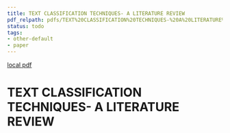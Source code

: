 ```yaml
---
title: TEXT CLASSIFICATION TECHNIQUES- A LITERATURE REVIEW
pdf_relpath: pdfs/TEXT%20CLASSIFICATION%20TECHNIQUES-%20A%20LITERATURE%20REVIEW.pdf
status: todo
tags:
- other-default
- paper
---
```


[local pdf](../../../pdfs/TEXT%20CLASSIFICATION%20TECHNIQUES-%20A%20LITERATURE%20REVIEW.pdf)

# TEXT CLASSIFICATION TECHNIQUES- A LITERATURE REVIEW
